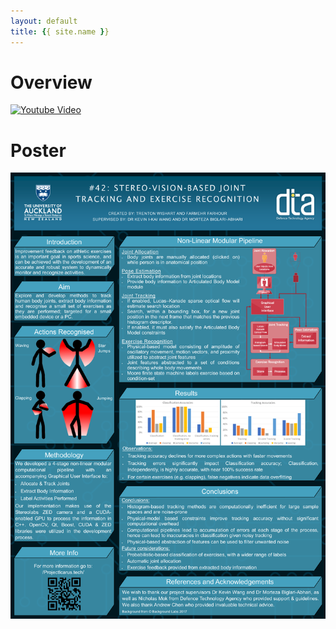 ```yaml
---
layout: default
title: {{ site.name }}
---
```

# Overview
<!-- <iframe align="middle" width="560" height="315" src="https://www.youtube.com/embed/51EO5pVcCxA?rel=0" frameborder="0" allowfullscreen></iframe> -->
[![Youtube Video](https://img.youtube.com/vi/51EO5pVcCxA/0.jpg)](https://www.youtube.com/embed/51EO5pVcCxA?rel=0)


# Poster
![Poster](img/Poster-Final.png)
